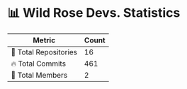 # 📊 Wild Rose Devs. Statistics

| Metric            | Count |
|------------------|------|
| 📂 Total Repositories | 16 |
| 🔥 Total Commits   | 461 |
| 👥 Total Members   | 2 |

